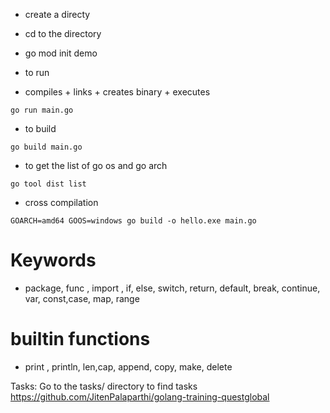 - create a directy 
- cd to the directory 
- go mod init demo

- to run

- compiles + links + creates binary + executes 

```
go run main.go
```

- to build 

```
go build main.go

```

- to get the list of go os and go arch

```
go tool dist list 
```

- cross compilation
```
GOARCH=amd64 GOOS=windows go build -o hello.exe main.go 
```
# Keywords

- package, func , import , if, else, switch, return, default, break, continue, var, const,case, map, range

# builtin functions

- print , println, len,cap, append, copy, make, delete




Tasks: Go to the tasks/ directory to find tasks
https://github.com/JitenPalaparthi/golang-training-questglobal